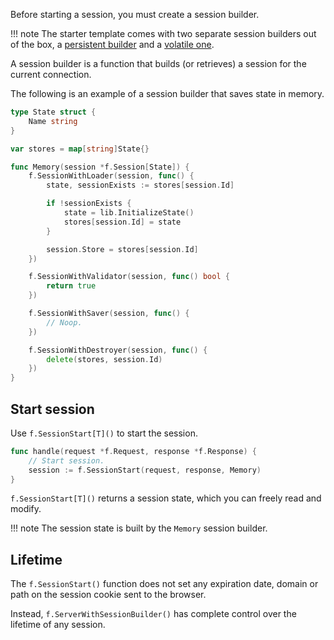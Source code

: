 Before starting a session, you must create a session builder.

!!! note
    The starter template comes with two separate 
    session builders out of the box, a [persistent builder](https://github.com/razshare/frizzante-starter/blob/main/lib/sessions/archive.go) and a [volatile one](https://github.com/razshare/frizzante-starter/blob/main/lib/sessions/memory.go).


A session builder is a function that builds (or retrieves) a session for the current connection.

The following is an example of a session builder that saves state in memory.

```go
type State struct {
	Name string
}

var stores = map[string]State{}

func Memory(session *f.Session[State]) {
	f.SessionWithLoader(session, func() {
		state, sessionExists := stores[session.Id]

		if !sessionExists {
			state = lib.InitializeState()
			stores[session.Id] = state
		}

		session.Store = stores[session.Id]
	})

	f.SessionWithValidator(session, func() bool {
		return true
	})

	f.SessionWithSaver(session, func() {
		// Noop.
	})

	f.SessionWithDestroyer(session, func() {
		delete(stores, session.Id)
	})
}

```

## Start session

Use `f.SessionStart[T]()` to start the session.

```go
func handle(request *f.Request, response *f.Response) {
    // Start session.
    session := f.SessionStart(request, response, Memory)
}
```

`f.SessionStart[T]()` returns a session state, which you can freely
read and modify.

!!! note
    The session state is built by the `Memory` session builder.

## Lifetime

The `f.SessionStart()` function does not set any expiration date, domain or path on the session cookie sent to the browser.

Instead, `f.ServerWithSessionBuilder()` has complete control over the lifetime of any session.